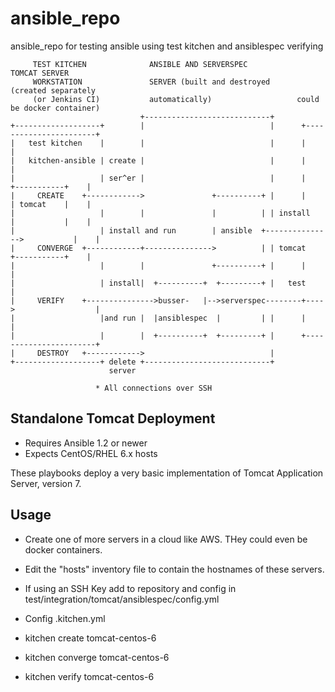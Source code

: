 # ansible_repo
ansible_repo for testing ansible using test kitchen and ansiblespec verifying

```
     TEST KITCHEN              ANSIBLE AND SERVERSPEC                TOMCAT SERVER
     WORKSTATION               SERVER (built and destroyed      (created separately
     (or Jenkins CI)           automatically)                   could be docker container)
                             +----------------------------+
+-------------------+        |                            |      +-----------------------+
|   test kitchen    |        |                            |      |                       |
|   kitchen-ansible | create |                            |      |                       |
|                   | ser^er |                            |      |      +-----------+    |
|     CREATE    +------------>               +----------+ |      |      | tomcat    |    |
|                   |        |               |          | | install     |           |    |
|                   | install and run        | ansible  +--------------->           |    |
|     CONVERGE  +------------+--------------->          | | tomcat      +-----------+    |
|                   |        |               +----------+ |      |                       |
|                   | install|  +----------+  +---------+ |   test                       |
|     VERIFY    +--------------->busser-   |-->serverspec--------+---->                  |
|                   |and run |  |ansiblespec  |         | |      |                       |
|                   |        |  +----------+  +---------+ |      +-----------------------+
|     DESTROY   +------------>                            |
+-------------------+ delete +----------------------------+
                      server

                   * All connections over SSH

```

## Standalone Tomcat Deployment

- Requires Ansible 1.2 or newer
- Expects CentOS/RHEL 6.x hosts

These playbooks deploy a very basic implementation of Tomcat Application Server,
version 7.

## Usage

  * Create one of more servers in a cloud like AWS. THey could even be docker containers.

  * Edit the "hosts" inventory file to contain the hostnames of these servers.

  * If using an SSH Key add to repository and config in
    test/integration/tomcat/ansiblespec/config.yml

  * Config .kitchen.yml

  * kitchen create tomcat-centos-6

  * kitchen converge tomcat-centos-6

  * kitchen verify tomcat-centos-6

##




